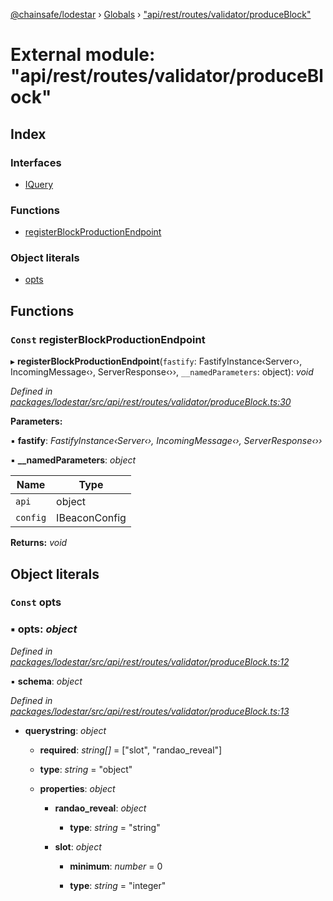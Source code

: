 [@chainsafe/lodestar](../README.md) › [Globals](../globals.md) › ["api/rest/routes/validator/produceBlock"](_api_rest_routes_validator_produceblock_.md)

# External module: "api/rest/routes/validator/produceBlock"

## Index

### Interfaces

* [IQuery](../interfaces/_api_rest_routes_validator_produceblock_.iquery.md)

### Functions

* [registerBlockProductionEndpoint](_api_rest_routes_validator_produceblock_.md#const-registerblockproductionendpoint)

### Object literals

* [opts](_api_rest_routes_validator_produceblock_.md#const-opts)

## Functions

### `Const` registerBlockProductionEndpoint

▸ **registerBlockProductionEndpoint**(`fastify`: FastifyInstance‹Server‹›, IncomingMessage‹›, ServerResponse‹››, `__namedParameters`: object): *void*

*Defined in [packages/lodestar/src/api/rest/routes/validator/produceBlock.ts:30](https://github.com/ChainSafe/lodestar/blob/2fb982b/packages/lodestar/src/api/rest/routes/validator/produceBlock.ts#L30)*

**Parameters:**

▪ **fastify**: *FastifyInstance‹Server‹›, IncomingMessage‹›, ServerResponse‹››*

▪ **__namedParameters**: *object*

Name | Type |
------ | ------ |
`api` | object |
`config` | IBeaconConfig |

**Returns:** *void*

## Object literals

### `Const` opts

### ▪ **opts**: *object*

*Defined in [packages/lodestar/src/api/rest/routes/validator/produceBlock.ts:12](https://github.com/ChainSafe/lodestar/blob/2fb982b/packages/lodestar/src/api/rest/routes/validator/produceBlock.ts#L12)*

▪ **schema**: *object*

*Defined in [packages/lodestar/src/api/rest/routes/validator/produceBlock.ts:13](https://github.com/ChainSafe/lodestar/blob/2fb982b/packages/lodestar/src/api/rest/routes/validator/produceBlock.ts#L13)*

* **querystring**: *object*

  * **required**: *string[]* = ["slot", "randao_reveal"]

  * **type**: *string* = "object"

  * **properties**: *object*

    * **randao_reveal**: *object*

      * **type**: *string* = "string"

    * **slot**: *object*

      * **minimum**: *number* = 0

      * **type**: *string* = "integer"
